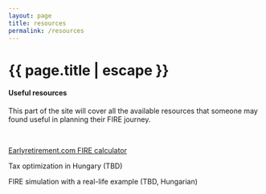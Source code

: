```yaml
---
layout: page
title: resources
permalink: /resources
---
```


<h1 class="page-title">{{ page.title | escape }}</h1>
    
<div class="section">
    <div class="row">
          <div class="col s12">
		  <h4>Useful resources</h4> 
<p">This part of the site will cover all the available resources that someone may found useful in planning their FIRE journey.</p>

<br/>
<p><a href="https://docs.google.com/spreadsheets/d/1QGrMm6XSGWBVLI8I_DOAeJV5whoCnSdmaR8toQB2Jz8/copy?">Earlyretirement.com FIRE calculator</a></p>
<p>Tax optimization in Hungary (TBD)</p>
<p>FIRE simulation with a real-life example (TBD, Hungarian)</p>


